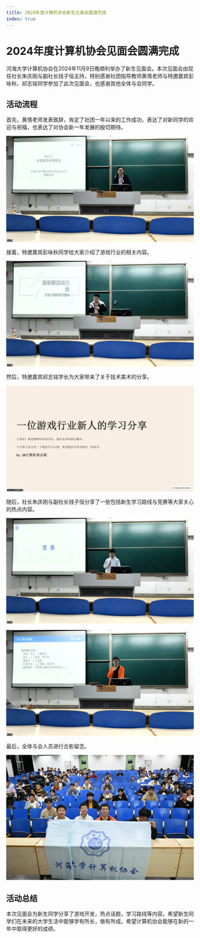 ```yaml
---
title: 2024年度计算机协会新生见面会圆满完成
index: true
---
```


# 2024年度计算机协会见面会圆满完成
河海大学计算机协会在2024年11月9日晚顺利举办了新生见面会。本次见面会由现任社长朱庆刚与副社长钱子恒主持，特别感谢社团指导教师黄倩老师与特邀嘉宾彭咏秋、祁志铭同学参加了此次见面会，也感谢其他全体与会同学。

## 活动流程

首先，黄倩老师发表致辞，肯定了社团一年以来的工作成功，表达了对新同学的欢迎与祝福，也表达了对协会新一年发展的殷切期待。

![黄倩老师致辞](Meet2024/image1.jpg)

接着，特邀嘉宾彭咏秋同学给大家介绍了游戏行业的相关内容。

![彭咏秋同学介绍游戏行业](Meet2024/image2.jpg)

然后，特邀嘉宾祁志铭学长为大家带来了关于技术美术的分享。

![祁志铭学长分享技术美术](Meet2024/image3.jpg)

随后，社长朱庆刚与副社长钱子恒分享了一些包括新生学习路线与竞赛等大家关心的热点内容。

![副社长分享](Meet2024/image4.jpg)

![社长分享](Meet2024/image5.jpg)

最后，全体与会人员进行合影留念。

![合影](Meet2024/image6.jpg)

## 活动总结
本次见面会为新生同学分享了游戏开发，热点话题，学习路线等内容。希望新生同学们在未来的大学生活中能够学有所长，做有所成。希望计算机协会能够在新的一年中取得更好的成绩。